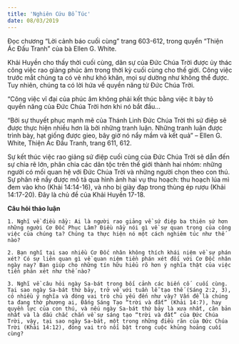 ```yaml
---
title: 'Nghiên Cứu Bổ Túc'
date: 08/03/2019
---
```


Đọc chương “Lời cảnh báo cuối cùng” trang 603-612, trong quyển “Thiện Ác Đấu Tranh” của bà Ellen G. White.

Khải Huyền cho thấy thời cuối cùng, dân sự của Đức Chúa Trời được ủy thác công việc rao giảng phúc âm trong thời kỳ cuối cùng cho thế giới. Công việc trước mắt chúng ta có vẻ như khó khăn, mọi sự dường như không thể được. Tuy nhiên, chúng ta có lời hứa về quyền năng từ Đức Chúa Trời. 	

“Công việc vĩ đại của phúc âm không phải kết thúc bằng việc ít bày tỏ quyền năng của Đức Chúa Trời hơn khi nó bắt đầu…

“Bởi sự thuyết phục mạnh mẽ của Thánh Linh Đức Chúa Trời thì sứ điệp sẽ được thực hiện nhiều hơn là bởi những tranh luận. Những tranh luận được trình bày, hạt giống được gieo, bây giờ nó nẩy mầm và kết quả” – Ellen G. White, Thiện Ác Đấu Tranh, trang 611, 612.

Sự kết thúc việc rao giảng sứ điệp cuối cùng của Đức Chúa Trời sẽ dẫn đến sự chia rẽ lớn, phân chia các dân tộc trên thế giới thành hai nhóm: những người có mối quan hệ với Đức Chúa Trời và những người chọn theo con thú. Sự phân rẽ nầy được mô tả qua hình ảnh hai vụ thu hoạch: thu hoạch lúa mì đem vào kho (Khải 14:14-16), và nho bị giày đạp trong thùng ép rượu (Khải 14:17-20).  Đây là chủ đề của Khải Huyền 17-18.	

**Câu hỏi thảo luận** 

`1.	Nghĩ về điều nầy: Ai là người rao giảng về sứ điệp ba thiên sứ hơn những người Cơ Đốc Phục Lâm? Điều nầy nói gì về sự quan trọng của công việc của chúng ta? Chúng ta thực hiện nó một cách nghiêm túc như thế nào?`

`2.	Bạn nghĩ tại sao nhiều Cơ Đốc nhân không thích khái niệm về sự phán xét? Có sự liên quan gì về quan niệm tiền phán xét đối với Cơ Đốc nhân ngày nay? Bạn giúp cho những tín hữu hiểu rõ hơn ý nghĩa thật của việc tiền phán xét như thế nào?`

`3.	Nghĩ về câu hỏi ngày Sa-bát trong bối cảnh các biến cố  cuối cùng. Tại sao ngày Sa-bát thứ bảy, trở về với tuần lễ tạo thế (Sáng 2:2, 3), có nhiều ý nghĩa và đóng vai trò chủ yếu đến như vậy? Vấn đề là chúng ta đang thờ phượng ai, Đấng Sáng Tạo “trời và đất” (Khải 14:7), hay quyền lực của con thú, và nếu ngày Sa-bát thứ bảy là xưa nhất, căn bản nhất và là dấu chắc chắn về sự sáng tạo “trời và đất” của Đức Chúa Trời, vậy, tại sao ngày Sa-bát, một trong những điều răn của Đức Chúa Trời (Khải 14:12), đóng vai trò nổi bật trong cuộc khủng hoảng cuối cùng?`